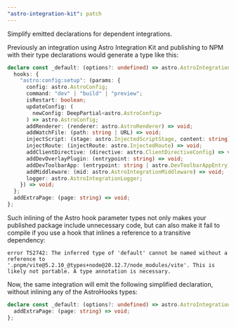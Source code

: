 ```yaml
---
"astro-integration-kit": patch
---
```


Simplify emitted declarations for dependent integrations.

Previously an integration using Astro Integration Kit and publishing to NPM with their type declarations would generate a type like this:

```ts
declare const _default: (options?: undefined) => astro.AstroIntegration & {
  hooks: {
    "astro:config:setup": (params: {
      config: astro.AstroConfig;
      command: "dev" | "build" | "preview";
      isRestart: boolean;
      updateConfig: (
        newConfig: DeepPartial<astro.AstroConfig>
      ) => astro.AstroConfig;
      addRenderer: (renderer: astro.AstroRenderer) => void;
      addWatchFile: (path: string | URL) => void;
      injectScript: (stage: astro.InjectedScriptStage, content: string) => void;
      injectRoute: (injectRoute: astro.InjectedRoute) => void;
      addClientDirective: (directive: astro.ClientDirectiveConfig) => void;
      addDevOverlayPlugin: (entrypoint: string) => void;
      addDevToolbarApp: (entrypoint: string | astro.DevToolbarAppEntry) => void;
      addMiddleware: (mid: astro.AstroIntegrationMiddleware) => void;
      logger: astro.AstroIntegrationLogger;
    }) => void;
  };
  addExtraPage: (page: string) => void;
};
```

Such inlining of the Astro hook parameter types not only makes your published package include unnecessary code, but can also make it fail to compile if you use a hook that inlines a reference to a transitive dependency:

```
error TS2742: The inferred type of 'default' cannot be named without a reference to '.pnpm/vite@5.2.10_@types+node@20.12.7/node_modules/vite'. This is likely not portable. A type annotation is necessary.
```

Now, the same integration will emit the following simplified declaration, without inlining any of the AstroHooks types:

```ts
declare const _default: (options?: undefined) => astro.AstroIntegration & {
  addExtraPage: (page: string) => void;
};
```
